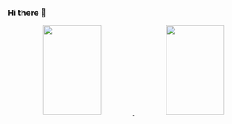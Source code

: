 ### Hi there 👋
<div align="center">
  <a href="https://github.com/joao-mocelin">
  <img height="180em" width="48%" src="https://github-readme-stats.vercel.app/api?username=joao-mocelin&show_icons=true&theme=dark&include_all_commits=true&count_private=true"/>
  <img height="180em" width="48%" src="https://github-readme-stats.vercel.app/api/top-langs/?username=joao-mocelin&layout=compact&langs_count=7&theme=dark"/>
</div>
